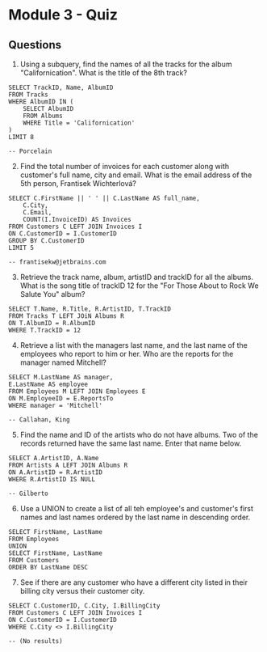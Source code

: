 # Module 3 - Quiz

## Questions

1. Using a subquery, find the names of all the tracks for the album "Californication". What is the title of the 8th track?

```
SELECT TrackID, Name, AlbumID
FROM Tracks
WHERE AlbumID IN (
    SELECT AlbumID
    FROM Albums
    WHERE Title = 'Californication'
)
LIMIT 8

-- Porcelain
```

2. Find the total number of invoices for each customer along with customer's full name, city and email. What is the email address of the 5th person, Frantisek Wichterlová?

```
SELECT C.FirstName || ' ' || C.LastName AS full_name,
    C.City,
    C.Email,
    COUNT(I.InvoiceID) AS Invoices
FROM Customers C LEFT JOIN Invoices I
ON C.CustomerID = I.CustomerID
GROUP BY C.CustomerID
LIMIT 5

-- frantisekw@jetbrains.com
```

3. Retrieve the track name, album, artistID and trackID for all the albums. What is the song title of trackID 12 for the "For Those About to Rock We Salute You" album?

```
SELECT T.Name, R.Title, R.ArtistID, T.TrackID
FROM Tracks T LEFT JOiN Albums R
ON T.AlbumID = R.AlbumID
WHERE T.TrackID = 12
```

4. Retrieve a list with the managers last name, and the last name of the employees who report to him or her. Who are the reports for the manager named Mitchell?

```
SELECT M.LastName AS manager,
E.LastName AS employee
FROM Employees M LEFT JOIN Employees E
ON M.EmployeeID = E.ReportsTo
WHERE manager = 'Mitchell'

-- Callahan, King
```

5. Find the name and ID of the artists who do not have albums. Two of the records returned have the same last name. Enter that name below.

```
SELECT A.ArtistID, A.Name
FROM Artists A LEFT JOIN Albums R
ON A.ArtistID = R.ArtistID
WHERE R.ArtistID IS NULL

-- Gilberto
```

6. Use a UNION to create a list of all teh employee's and customer's first names and last names ordered by the last name in descending order.

```
SELECT FirstName, LastName
FROM Employees
UNION
SELECT FirstName, LastName
FROM Customers
ORDER BY LastName DESC
```

7. See if there are any customer who have a different city listed in their billing city versus their customer city.

```
SELECT C.CustomerID, C.City, I.BillingCity
FROM Customers C LEFT JOIN Invoices I
ON C.CustomerID = I.CustomerID
WHERE C.City <> I.BillingCity

-- (No results)
```